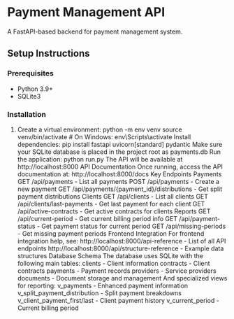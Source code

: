# Payment Management API
A FastAPI-based backend for payment management system.
## Setup Instructions
### Prerequisites
- Python 3.9+
- SQLite3
### Installation
1. Create a virtual environment:
python -m env venv
source venv/bin/activate  # On Windows: env\Scripts\activate
Install dependencies:
pip install fastapi uvicorn[standard] pydantic
Make sure your SQLite database is placed in the project root as payments.db
Run the application:
python run.py
The API will be available at http://localhost:8000
API Documentation
Once running, access the API documentation at:
http://localhost:8000/docs
Key Endpoints
Payments
GET /api/payments - List all payments
POST /api/payments - Create a new payment
GET /api/payments/{payment_id}/distributions - Get split payment distributions
Clients
GET /api/clients - List all clients
GET /api/clients/last-payments - Get last payment for each client
GET /api/active-contracts - Get active contracts for clients
Reports
GET /api/current-period - Get current billing period info
GET /api/payment-status - Get payment status for current period
GET /api/missing-periods - Get missing payment periods
Frontend Integration
For frontend integration help, see:
http://localhost:8000/api-reference - List of all API endpoints
http://localhost:8000/api/structure-reference - Example data structures
Database Schema
The database uses SQLite with the following main tables:
clients - Client information
contracts - Client contracts
payments - Payment records
providers - Service providers
documents - Document storage and management
And specialized views for reporting:
v_payments - Enhanced payment information
v_split_payment_distribution - Split payment breakdowns
v_client_payment_first/last - Client payment history
v_current_period - Current billing period